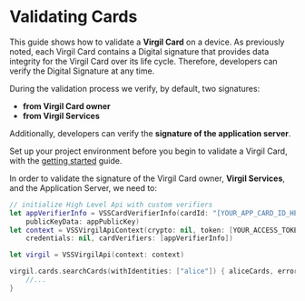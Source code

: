 # Validating Cards

This guide shows how to validate a **Virgil Card** on a device. As previously noted, each Virgil Card contains a Digital signature that provides data integrity for the Virgil Card over its life cycle. Therefore, developers can verify the Digital Signature at any time.

During the validation process we verify, by default, two signatures:
- **from Virgil Card owner**
- **from Virgil Services**

Additionally, developers can verify the **signature of the application server**.

Set up your project environment before you begin to validate a Virgil Card, with the [getting started](https://github.com/VirgilSecurity/virgil-sdk-x/blob/docs-review/documentation-swift/guides/configuration/client-configuration.md) guide.

In order to validate the signature of the Virgil Card owner, **Virgil Services**, and the Application Server, we need to:

```swift
// initialize High Level Api with custom verifiers
let appVerifierInfo = VSSCardVerifierInfo(cardId: "[YOUR_APP_CARD_ID_HERE]",
	publicKeyData: appPublicKey)
let context = VSSVirgilApiContext(crypto: nil, token: [YOUR_ACCESS_TOKEN_HERE],
	credentials: nil, cardVerifiers: [appVerifierInfo])

let virgil = VSSVirgilApi(context: context)

virgil.cards.searchCards(withIdentities: ["alice"]) { aliceCards, error in
	//...
}
```
